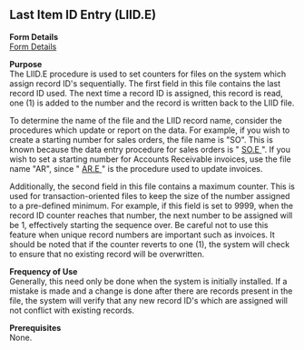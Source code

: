 ##  Last Item ID Entry (LIID.E)

<PageHeader />

**Form Details**  
[ Form Details ](LIID-E-1/README.md)   

**Purpose**  
The LIID.E procedure is used to set counters for files on the system which
assign record ID's sequentially. The first field in this file contains the
last record ID used. The next time a record ID is assigned, this record is
read, one (1) is added to the number and the record is written back to the
LIID file.  
  
To determine the name of the file and the LIID record name, consider the procedures which update or report on the data. For example, if you wish to create a starting number for sales orders, the file name is "SO". This is known because the data entry procedure for sales orders is " [ SO.E ](../../../../rover/AP-OVERVIEW/AP-ENTRY/AP-E/AP-E-1/CURRENCY-CONTROL/SO-E) ". If you wish to set a starting number for Accounts Receivable invoices, use the file name "AR", since " [ AR.E ](../../../../rover/AP-OVERVIEW/AP-ENTRY/ACCT-CONTROL/ACCT-CONTROL-3/AR-E) " is the procedure used to update invoices.   
  
Additionally, the second field in this file contains a maximum counter. This
is used for transaction-oriented files to keep the size of the number assigned
to a pre-defined minimum. For example, if this field is set to 9999, when the
record ID counter reaches that number, the next number to be assigned will be
1, effectively starting the sequence over. Be careful not to use this feature
when unique record numbers are important such as invoices. It should be noted
that if the counter reverts to one (1), the system will check to ensure that
no existing record will be overwritten.

**Frequency of Use**  
Generally, this need only be done when the system is initially installed. If a
mistake is made and a change is done after there are records present in the
file, the system will verify that any new record ID's which are assigned will
not conflict with existing records.

**Prerequisites**  
None.

<badge text= "Version 8.10.57" vertical="middle" />

<PageFooter />